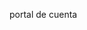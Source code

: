 <Token xmlns:xlink="http://www.w3.org/1999/xlink">portal de cuenta</Token>

<!--HONumber=May16_HO1-->


